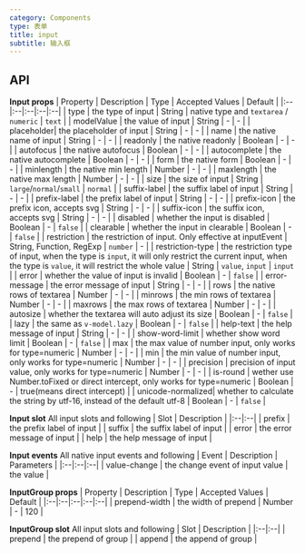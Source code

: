 ```yaml
---
category: Components
type: 表单
title: input
subtitle: 输入框
---
```


## API

**Input props**
| Property | Description | Type | Accepted Values | Default |
|:--|:--|:--|:--|:--|
| type | the type of input | String | native type and `textarea` / `numeric` | `text` |
| modelValue | the value of input | String | - | - |
| placeholder| the placeholder of input | String | - | - |
| name | the native name of input | String | - | - |
| readonly | the native readonly | Boolean | - | - |
| autofocus | the native autofocus | Boolean | - | - |
| autocomplete | the native autocomplete | Boolean | - | - |
| form | the native form | Boolean | - | - |
| minlength | the native min length | Number | - | - |
| maxlength | the native max length | Number | - | - |
| size | the size of input | String | `large`/`normal`/`small` | `normal` |
| suffix-label | the suffix label of input | String | - | - |
| prefix-label | the prefix label of input | String | - | - |
| prefix-icon | the prefix icon, accepts svg | String | - | - |
| suffix-icon | the suffix icon, accepts svg | String | - | - |
| disabled | whether the input is disabled | Boolean | - | `false` |
| clearable | whether the input in clearable | Boolean | - | `false` |
| restriction | the restriction of input. Only effective at inputEvent | String, Function, RegExp | `number` | - |
| restriction-type | the restriction type of input, when the type is `input`, it will only restrict the current input, when the type is `value`, it will restrict the whole value | String | `value`, `input` | `input` |
| error | whether the value of input is invalid | Boolean | - | `false` |
| error-message | the error message of input | String | - | - |
| rows | the native rows of textarea | Number | - | - |
| minrows | the min rows of textarea | Number | - | - |
| maxrows | the max rows of textarea | Number | - | - |
| autosize | whether the textarea will auto adjust its size | Boolean | - | `false` |
| lazy | the same as `v-model.lazy` | Boolean | - | `false` |
| help-text | the help message of input | String | - | - |
| show-word-limit | whether show word limit | Boolean | - | `false` |
| max | the max value of number input, only works for type=numeric | Number | - | - |
| min | the min value of number input, only works for type=numeric  | Number | - | - |
| precision | precision of input value, only works for type=numeric  | Number | - | - |
| is-round | wether use Number.toFixed or direct intercept, only works for type=numeric  | Boolean | - | true(means direct intercept) |
| unicode-normalized| whether to calculate the string by utf-16, instead of the default utf-8 | Boolean | - | `false` |

**Input slot**
All input slots and following
| Slot | Description  |
|:--|:--|
| prefix | the prefix label of input |
| suffix | the suffix label of input |
| error | the error message of input |
| help | the help message of input |

**Input events**
All native input events and following
| Event | Description | Parameters |
|:--|:--|:--|
| value-change | the change event of input value | the value |


**InputGroup props**
| Property | Description | Type | Accepted Values | Default |
|:--|:--|:--|:--|:--|
| prepend-width | the width of prepend | Number | - | 120 |

**InputGroup slot**
All input slots and following
| Slot | Description  |
|:--|:--|
| prepend | the prepend of group |
| append | the append of group |
